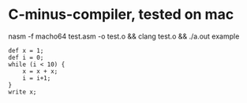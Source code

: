 # C-minus-compiler, tested on mac
nasm -f macho64  test.asm -o test.o && clang test.o && ./a.out
example
```
def x = 1;
def i = 0;
while (i < 10) {
    x = x + x;
    i = i+1;
}
write x;
```
